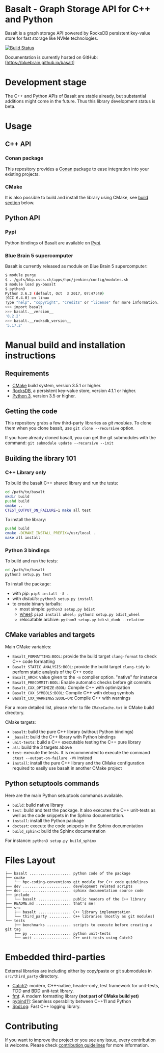 # Basalt - Graph Storage API for C++ and Python

Basalt is a graph storage API powered by RocksDB persistent
key-value store for fast storage like NVMe technologies.

[![Build Status](https://api.travis-ci.com/BlueBrain/basalt.svg?token=p3ijqmiSc83uPHF74Ay8&branch=master)](https://travis-ci.org/BlueBrain/basalt)

Documentation is currently hosted on GitHub: [https://bluebrain.github.io/basalt]

# Development stage

The C++ and Python APIs of Basalt are stable already, but substantial additions might come in the future. Thus this library development status is beta.

# Usage

## C++ API

### Conan package

This repository provides a [Conan](https://conan.io/) package to ease integration into your existing projects.

### CMake

It is also possible to build and install the library using CMake, see [build section](#manual-build-and-installation-instructions) below.

## Python API

### Pypi

Python bindings of Basalt are available on [Pypi](https://pypi.org/simple/basalt).

### Blue Brain 5 supercomputer

Basalt is currently released as module on Blue Brain 5 supercomputer:

```bash
$ module purge
$ . /gpfs/bbp.cscs.ch/apps/hpc/jenkins/config/modules.sh
$ module load py-basalt
$ python3
Python 3.6.3 (default, Oct  3 2017, 07:47:49)
[GCC 6.4.0] on linux
Type "help", "copyright", "credits" or "license" for more information.
>>> import basalt
>>> basalt.__version__
'0.2.2'
>>> basalt.__rocksdb_version__
'5.17.2'
```

# Manual build and installation instructions

## Requirements

* [CMake](https://cmake.org) build system, version 3.5.1 or higher.
* [RocksDB](https://rocksdb.org/), a persistent key-value store,
  version 4.1.1 or higher.
* [Python 3](https://python.org/), version 3.5 or higher.

## Getting the code

This repository grabs a few third-party libraries as *git modules*.
To clone them when you clone basalt, use `git clone --recursive` option.

If you have already cloned basalt, you can get the git submodules with
the command:
`git submodule update --recursive --init`

## Building the library 101

### C++ Library only

To build the basalt C++ shared library and run the tests:
```sh
cd /path/to/basalt
mkdir build
pushd build
cmake ..
CTEST_OUTPUT_ON_FAILURE=1 make all test
```

To install the library:
```sh
pushd build
cmake -DCMAKE_INSTALL_PREFIX=/usr/local .
make all install
```

### Python 3 bindings

To build and run the tests:

```sh
cd /path/to/basalt
python3 setup.py test
```

To install the package:
* with _pip_: `pip3 install -U .`
* with _distutils_: `python3 setup.py install`
* to create binary tarballs:
  * most simple: `python3 setup.py bdist`
  * [wheel](https://www.python.org/dev/peps/pep-0427/): `pip3 install wheel; python3 setup.py bdist_wheel`
  * relocatable archive: `python3 setup.py bdist_dumb --relative`

## CMake variables and targets

Main CMake variables:

* `Basalt_FORMATTING:BOOL`: provide the build target `clang-format` to check C++ code formatting
* `Basalt_STATIC_ANALYSIS:BOOL`: provide the build target `clang-tidy` to perform static analysis of the C++ code
* `Basalt_ARCH`: value given to the `-m` compiler option. "native" for instance
* `Basalt_PRECOMMIT:BOOL`: Enable automatic checks before git commits
* `Basalt_CXX_OPTIMIZE:BOOL`: Compile C++ with optimization
* `Basalt_CXX_SYMBOLS:BOOL`: Compile C++ with debug symbols
* `Basalt_CXX_WARNINGS:BOOL=ON`: Compile C++ with warnings

For a more detailed list, please refer to file `CMakeCache.txt` in CMake build directory.

CMake targets:

* `basalt`: build the pure C++ library (without Python bindings)
* `_basalt`: build the C++ library with Python bindings
* `unit-tests`: build a C++ executable testing the C++ pure library
* `all`: build the 3 targets above
* `test`: execute the tests. It is recommended to execute the command `ctest --output-on-failure -VV` instead
* `install`: install the pure C++ library and the CMake configuration required to easily use basalt
  in another CMake project

## Python setuptools commands

Here are the main Python  setuptools commands available.

* `build`: build native library
* `test`: build and test the package. It also executes the C++ unit-tests as well as the code snippets in the Sphinx documentation.
* `install`: install the Python package
* `doctest`: execute the code snippets in the Sphinx documentation
* `build_sphinx`: build the Sphinx documentation

For instance: `python3 setup.py build_sphinx`

# Files Layout

```
├── basalt ................... python code of the package
├── cmake
│   └── hpc-coding-conventions git module for C++ code guidelines
├── dev ...................... development related scripts
├── doc ...................... sphinx documentation source code
├── include
│   └── basalt ............... public headers of the C++ library
├── README.md ................ that's me!
├── src
│   ├── basalt ............... C++ library implementation
│   └── third_party .......... C++ libraries (mostly as git modules)
└── tests
    ├── benchmarks ........... scripts to execute before creating a git tag
    ├── py ................... python unit-tests
    └── unit ................. C++ unit-tests using Catch2
```

# Embedded third-parties

External libraries are including either by copy/paste or git submodules
in `src/third_party` directory.

* [Catch2](https://github.com/catchorg/Catch2):
  modern, C++-native, header-only, test framework for unit-tests, TDD
  and BDD unit-test library.
* [fmt](https://github.com/fmtlib/fmt): A modern formatting library
  **(not part of CMake build yet)**
* [pybind11](https://pybind11.rtfd.io): Seamless operability between C++11 and Python
* [SpdLog](https://github.com/gabime/spdlog): Fast C++ logging library.

# Contributing

If you want to improve the project or you see any issue, every contribution is welcome.
Please check [contribution guidelines](CONTRIBUTING.md) for more information.
